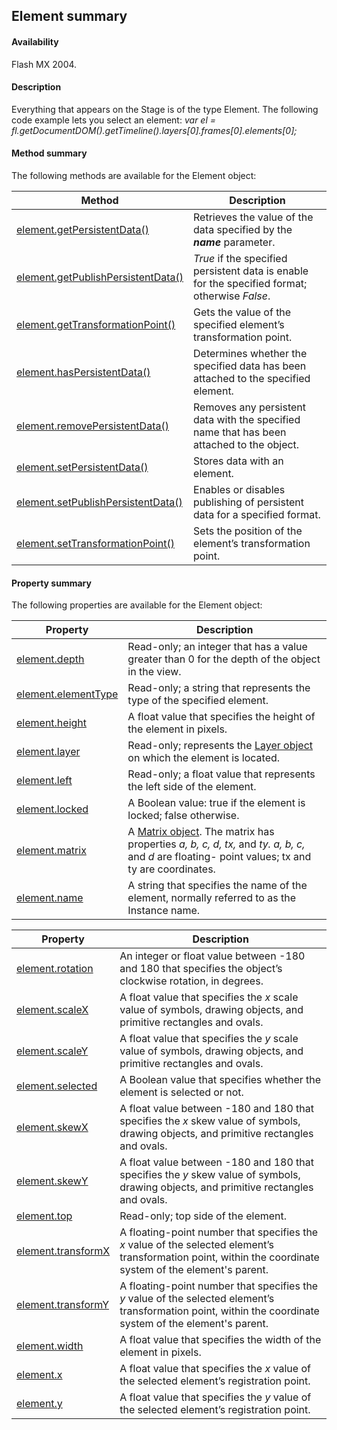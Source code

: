 ## Element summary

#### Availability

Flash MX 2004.

#### Description

Everything that appears on the Stage is of the type Element. The following code example lets you select an element:
*var el = fl.getDocumentDOM().getTimeline().layers\[0\].frames\[0\].elements\[0\];*

#### Method summary

The following methods are available for the Element object:

| **Method**                                          | **Description**                                                                            |
|-----------------------------------------------------|--------------------------------------------------------------------------------------------|
| [element.getPersistentData()](../Element_object/element2.md)        | Retrieves the value of the data specified by the ***name*** parameter.                     |
| [element.getPublishPersistentData()](../Element_object/element3.md) | *True* if the specified persistent data is enable for the specified format; otherwise *False*. |
| [element.getTransformationPoint()](../Element_object/element4.md)   | Gets the value of the specified element’s transformation point.                            |
| [element.hasPersistentData()](../Element_object/element5.md)        | Determines whether the specified data has been attached to the specified element.          |
| [element.removePersistentData()](../Element_object/elemen12.md)     | Removes any persistent data with the specified name that has been attached to the object.  |
| [element.setPersistentData()](../Element_object/elemen17.md)        | Stores data with an element.                                                               |
| [element.setPublishPersistentData()](../Element_object/elemen18.md) | Enables or disables publishing of persistent data for a specified format.                  |
| [element.setTransformationPoint()](../Element_object/elemen19.md)   | Sets the position of the element’s transformation point.                                   |

#### Property summary

The following properties are available for the Element object:

| **Property**                         | **Description**                                                                                                                                           |
|--------------------------------------|-----------------------------------------------------------------------------------------------------------------------------------------------------------|
| [element.depth](../Element_object/element.md)      | Read-only; an integer that has a value greater than 0 for the depth of the object in the view.                                                            |
| [element.elementType](../Element_object/element1.md) | Read-only; a string that represents the type of the specified element.                                                                                    |
| [element.height](../Element_object/element6.md)      | A float value that specifies the height of the element in pixels.                                                                                         |
| [element.layer](../Element_object/element7.md)       | Read-only; represents the [Layer object](../Layer_object/layer_summary.md) on which the element is located.                                                                  |
| [element.left](../Element_object/element8.md)        | Read-only; a float value that represents the left side of the element.                                                                                    |
| [element.locked](../Element_object/element9.md)      | A Boolean value: true if the element is locked; false otherwise.                                                                                          |
| [element.matrix](../Element_object/elemen10.md)      | A [Matrix object](../Matrix_object/matrix_summary.md). The matrix has properties *a, b, c, d, tx,* and *ty. a, b, c,* and *d* are floating- point values; tx and ty are coordinates. |
| [element.name](../Element_object/elemen11.md)        | A string that specifies the name of the element, normally referred to as the Instance name.                                                               |

| **Property**                        | **Description**                                                                                                                                            |
|-------------------------------------|------------------------------------------------------------------------------------------------------------------------------------------------------------|
| [element.rotation](../Element_object/elemen13.md)   | An integer or float value between -180 and 180 that specifies the object’s clockwise rotation, in degrees.                                                 |
| [element.scaleX](../Element_object/elemen14.md)     | A float value that specifies the *x* scale value of symbols, drawing objects, and primitive rectangles and ovals.                                          |
| [element.scaleY](../Element_object/elemen15.md)     | A float value that specifies the *y* scale value of symbols, drawing objects, and primitive rectangles and ovals.                                          |
| [element.selected](../Element_object/elemen16.md)   | A Boolean value that specifies whether the element is selected or not.                                                                                     |
| [element.skewX](../Element_object/elemen20.md)      | A float value between -180 and 180 that specifies the *x* skew value of symbols, drawing objects, and primitive rectangles and ovals.                      |
| [element.skewY](../Element_object/elemen21.md)      | A float value between -180 and 180 that specifies the *y* skew value of symbols, drawing objects, and primitive rectangles and ovals.                      |
| [element.top](../Element_object/elemen22.md)        | Read-only; top side of the element.                                                                                                                        |
| [element.transformX](../Element_object/elemen23.md) | A floating-point number that specifies the *x* value of the selected element’s transformation point, within the coordinate system of the element's parent. |
| [element.transformY](../Element_object/elemen24.md) | A floating-point number that specifies the *y* value of the selected element’s transformation point, within the coordinate system of the element's parent. |
| [element.width](../Element_object/elemen25.md)      | A float value that specifies the width of the element in pixels.                                                                                           |
| [element.x](../Element_object/elemen26.md)          | A float value that specifies the *x* value of the selected element’s registration point.                                                                   |
| [element.y](../Element_object/elemen27.md)          | A float value that specifies the *y* value of the selected element’s registration point.                                                                   |

<span id="element.depth" class="anchor"></span>

